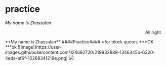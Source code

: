 # practice
_My name is Zhassulan_
<p align="right">All right</p>
**My name is Zhassulan**
####Practice####
>for block quotes
***OK
***ok
![image](https://user-images.githubusercontent.com/124692720/219932889-1346345b-6320-4eda-af6f-10268341219e.png)

<img src=“![image](https://user-images.githubusercontent.com/124692720/219932913-6e23f62f-fd70-4d2f-8fa6-dba853a6ff67.png)” width=“550” height=“350”>
